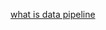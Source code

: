 [what is data pipeline](https://redis.com/blog/what-is-a-data-pipeline/?fbclid=IwAR3Ic0MNaOuWqpf7P-uHnxjREEHjPJ2LHkdh3hvtd0gzeVFSXmgRMLtXtKg)
